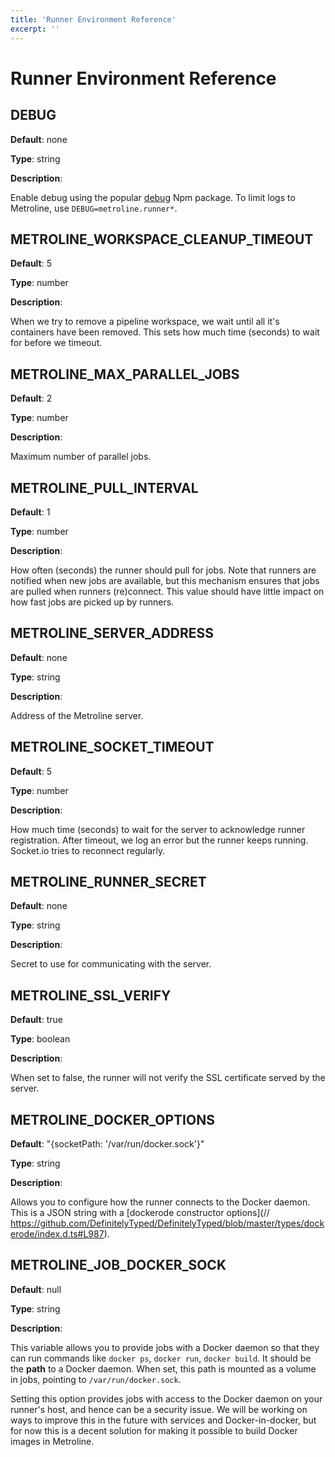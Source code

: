```yaml
---
title: 'Runner Environment Reference'
excerpt: ''
---
```


# Runner Environment Reference

## DEBUG

**Default**: none

**Type**: string

**Description**:

Enable debug using the popular [debug](https://www.npmjs.com/package/debug) Npm package. To limit logs to Metroline, use `DEBUG=metroline.runner*`.

## METROLINE_WORKSPACE_CLEANUP_TIMEOUT

**Default**: 5

**Type**: number

**Description**:

When we try to remove a pipeline workspace, we wait until all it's containers have been removed. This sets how much time (seconds) to wait for before we timeout.  

## METROLINE_MAX_PARALLEL_JOBS

**Default**: 2

**Type**: number

**Description**:

Maximum number of parallel jobs.

## METROLINE_PULL_INTERVAL

**Default**: 1

**Type**: number

**Description**:

How often (seconds) the runner should pull for jobs. Note that runners are notified when new jobs are available, but this mechanism ensures that jobs are pulled when runners (re)connect. This value should have little impact on how fast jobs are picked up by runners. 

## METROLINE_SERVER_ADDRESS

**Default**: none

**Type**: string

**Description**:

Address of the Metroline server. 

## METROLINE_SOCKET_TIMEOUT

**Default**: 5

**Type**: number

**Description**:

How much time (seconds) to wait for the server to acknowledge runner registration. After timeout, we log an error but the runner keeps running. Socket.io tries to reconnect regularly.

## METROLINE_RUNNER_SECRET

**Default**: none

**Type**: string

**Description**:

Secret to use for communicating with the server.

## METROLINE_SSL_VERIFY

**Default**: true

**Type**: boolean

**Description**:

When set to false, the runner will not verify the SSL certificate served by the server.

## METROLINE_DOCKER_OPTIONS

**Default**: "{socketPath: '/var/run/docker.sock'}"

**Type**: string

**Description**:

Allows you to configure how the runner connects to the Docker daemon. This is a JSON string with a [dockerode constructor options](// https://github.com/DefinitelyTyped/DefinitelyTyped/blob/master/types/dockerode/index.d.ts#L987). 

## METROLINE_JOB_DOCKER_SOCK

**Default**: null

**Type**: string

**Description**:

This variable allows you to provide jobs with a Docker daemon so that they can run commands like `docker ps`, `docker run`, `docker build`. It should be the **path** to a Docker daemon. When set, this path is mounted as a volume in jobs, pointing to `/var/run/docker.sock`.

<div class="blockquote" data-props='{ "mod": "danger" }'>

Setting this option provides jobs with access to the Docker daemon on your runner's host, and hence can be a security issue. We will be working on ways to improve this in the future with services and Docker-in-docker, but for now this is a decent solution for making it possible to build Docker images in Metroline.  

</div>
